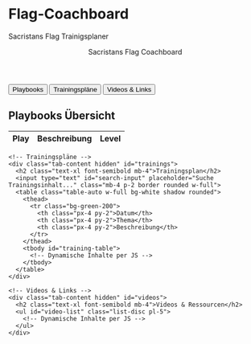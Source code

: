 # Flag-Coachboard
Sacristans Flag Trainigsplaner 
<!DOCTYPE html>
<html lang="de">
<head>
  <meta charset="UTF-8">
  <meta name="viewport" content="width=device-width, initial-scale=1.0">
  <title>Sacristans Flag Coachboard</title>
  <link href="https://cdn.jsdelivr.net/npm/tailwindcss@3.3.2/dist/tailwind.min.css" rel="stylesheet">
</head>
<body class="bg-gray-100 font-sans">

  <!-- Header -->
  <header class="bg-red-600 text-white p-4 text-center text-2xl font-bold">
    Sacristans Flag Coachboard
  </header>

  <!-- Navigation Tabs -->
  <div class="flex justify-center mt-4 space-x-4">
    <button class="tab-btn bg-white px-4 py-2 rounded shadow" data-tab="playbooks">Playbooks</button>
    <button class="tab-btn bg-white px-4 py-2 rounded shadow" data-tab="trainings">Trainingspläne</button>
    <button class="tab-btn bg-white px-4 py-2 rounded shadow" data-tab="videos">Videos & Links</button>
  </div>

  <!-- Content -->
  <div class="mt-6 max-w-5xl mx-auto">
    <!-- Playbooks -->
    <div class="tab-content hidden" id="playbooks">
      <h2 class="text-xl font-semibold mb-4">Playbooks Übersicht</h2>
      <table class="table-auto w-full bg-white shadow rounded">
        <thead>
          <tr class="bg-red-200">
            <th class="px-4 py-2">Play</th>
            <th class="px-4 py-2">Beschreibung</th>
            <th class="px-4 py-2">Level</th>
          </tr>
        </thead>
        <tbody id="playbook-table">
          <!-- Dynamische Inhalte per JS -->
        </tbody>
      </table>
    </div>

    <!-- Trainingspläne -->
    <div class="tab-content hidden" id="trainings">
      <h2 class="text-xl font-semibold mb-4">Trainingsplan</h2>
      <input type="text" id="search-input" placeholder="Suche Trainingsinhalt..." class="mb-4 p-2 border rounded w-full">
      <table class="table-auto w-full bg-white shadow rounded">
        <thead>
          <tr class="bg-green-200">
            <th class="px-4 py-2">Datum</th>
            <th class="px-4 py-2">Thema</th>
            <th class="px-4 py-2">Beschreibung</th>
          </tr>
        </thead>
        <tbody id="training-table">
          <!-- Dynamische Inhalte per JS -->
        </tbody>
      </table>
    </div>

    <!-- Videos & Links -->
    <div class="tab-content hidden" id="videos">
      <h2 class="text-xl font-semibold mb-4">Videos & Ressourcen</h2>
      <ul id="video-list" class="list-disc pl-5">
        <!-- Dynamische Inhalte per JS -->
      </ul>
    </div>
  </div>

  <script>
    // Sample Data
    const playbooks = [
      { play: 'Slant Right', desc: 'Kurzer Pass auf X-Receiver', level: 'U13' },
      { play: 'Screen Pass', desc: 'Schneller Pass auf S-Receiver', level: 'U13' },
      { play: 'Triangle Read', desc: 'Quarterback liest 3 Optionen', level: 'U13' },
    ];

    const trainings = [
      { date: '2025-10-23', topic: 'Schnelligkeit', desc: 'Sprintübungen & Agility-Leiter' },
      { date: '2025-10-24', topic: 'Pässe', desc: 'Kurzpassübungen auf X, Y, S' },
      { date: '2025-10-25', topic: 'Defense', desc: 'Flag Pulling & Coverage Drill' },
    ];

    const videos = [
      { title: 'Slant Route Tutorial', link: 'https://www.youtube.com/watch?v=abc123' },
      { title: 'Triangle Read Erklärung', link: 'https://www.youtube.com/watch?v=def456' },
      { title: 'Agility Training', link: 'https://www.youtube.com/watch?v=ghi789' },
    ];

    // Populate Playbooks
    const playbookTable = document.getElementById('playbook-table');
    playbooks.forEach(p => {
      const row = document.createElement('tr');
      row.innerHTML = `<td class="border px-4 py-2">${p.play}</td>
                       <td class="border px-4 py-2">${p.desc}</td>
                       <td class="border px-4 py-2">${p.level}</td>`;
      playbookTable.appendChild(row);
    });

    // Populate Trainings
    const trainingTable = document.getElementById('training-table');
    trainings.forEach(t => {
      const row = document.createElement('tr');
      row.innerHTML = `<td class="border px-4 py-2">${t.date}</td>
                       <td class="border px-4 py-2">${t.topic}</td>
                       <td class="border px-4 py-2">${t.desc}</td>`;
      trainingTable.appendChild(row);
    });

    // Populate Videos
    const videoList = document.getElementById('video-list');
    videos.forEach(v => {
      const li = document.createElement('li');
      li.innerHTML = `<a href="${v.link}" target="_blank" class="text-blue-600 underline">${v.title}</a>`;
      videoList.appendChild(li);
    });

    // Tab Switching
    const tabBtns = document.querySelectorAll('.tab-btn');
    const tabContents = document.querySelectorAll('.tab-content');
    tabBtns.forEach(btn => {
      btn.addEventListener('click', () => {
        tabContents.forEach(c => c.classList.add('hidden'));
        document.getElementById(btn.dataset.tab).classList.remove('hidden');
      });
    });

    // Search Funktion
    const searchInput = document.getElementById('search-input');
    searchInput.addEventListener('input', () => {
      const filter = searchInput.value.toLowerCase();
      trainingTable.querySelectorAll('tr').forEach(row => {
        const topic = row.cells[1].textContent.toLowerCase();
        const desc = row.cells[2].textContent.toLowerCase();
        row.style.display = (topic.includes(filter) || desc.includes(filter)) ? '' : 'none';
      });
    });

    // Zeige standardmäßig Playbooks
    document.getElementById('playbooks').classList.remove('hidden');
  </script>

</body>
</html>
